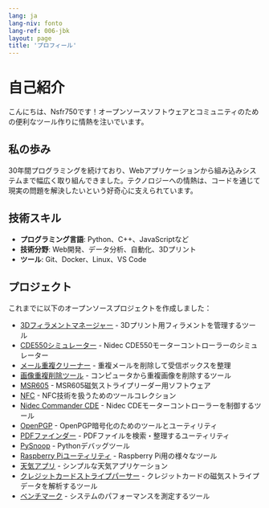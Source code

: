```yaml
---
lang: ja
lang-niv: fonto
lang-ref: 006-jbk
layout: page
title: 'プロフィール'
---
```


# 自己紹介

こんにちは、Nsfr750です！オープンソースソフトウェアとコミュニティのための便利なツール作りに情熱を注いでいます。

## 私の歩み

30年間プログラミングを続けており、Webアプリケーションから組み込みシステムまで幅広く取り組んできました。テクノロジーへの情熱は、コードを通じて現実の問題を解決したいという好奇心に支えられています。

## 技術スキル

- **プログラミング言語**: Python、C++、JavaScriptなど
- **技術分野**: Web開発、データ分析、自動化、3Dプリント
- **ツール**: Git、Docker、Linux、VS Code

## プロジェクト

これまでに以下のオープンソースプロジェクトを作成しました：

- [3Dフィラメントマネージャー](https://github.com/Nsfr750/3D_Filament_Manager) - 3Dプリント用フィラメントを管理するツール
- [CDE550シミュレーター](https://github.com/Nsfr750/CDE550-sim) - Nidec CDE550モーターコントローラーのシミュレーター
- [メール重複クリーナー](https://github.com/Nsfr750/EmailDuplicateCleaner) - 重複メールを削除して受信ボックスを整理
- [画像重複削除ツール](https://github.com/Nsfr750/Images-Deduplicator) - コンピュータから重複画像を削除するツール
- [MSR605](https://github.com/Nsfr750/MSR605) - MSR605磁気ストライプリーダー用ソフトウェア
- [NFC](https://github.com/Nsfr750/NFC) - NFC技術を扱うためのツールコレクション
- [Nidec Commander CDE](https://github.com/Nsfr750/Nidec_CommanderCDE) - Nidec CDEモーターコントローラーを制御するツール
- [OpenPGP](https://github.com/Nsfr750/OpenPGP) - OpenPGP暗号化のためのツールとユーティリティ
- [PDFファインダー](https://github.com/Nsfr750/PDF_Finder) - PDFファイルを検索・整理するユーティリティ
- [PySnoop](https://github.com/Nsfr750/PySnoop) - Pythonデバッグツール
- [Raspberry Piユーティリティ](https://github.com/Nsfr750/raspy_utility) - Raspberry Pi用の様々なツール
- [天気アプリ](https://github.com/Nsfr750/weather) - シンプルな天気アプリケーション
- [クレジットカードストライプパーサー](https://github.com/Nsfr750/credit_card_stripe_parser) - クレジットカードの磁気ストライプデータを解析するツール
- [ベンチマーク](https://github.com/Nsfr750/benchmark) - システムのパフォーマンスを測定するツール
